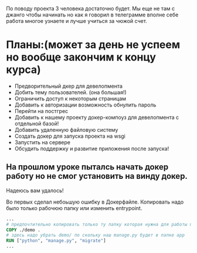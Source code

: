 По поводу проекта 3 человека достаточно будет. 
Мы еще не там с джанго чтобы начинать но как я говорил в телеграмме 
вполне себе работа многое узнаете и лучше учиться за чюжой счет.
# Планы:(может за день не успеем но вообще закончим к концу курса)
- Предворительный дкер для девелопмента
- Добить тему пользователей. (она большая!)
- Ограничить доступ к некоторым страницам
- Добавить к авторизации возможность обнулить пароль
- Перейти на постгрес
- Добавить к нашему проекту докер-компоуз для девелопмента с отдельной базой!
- Добавить удаленную файловую систему
- Создать докер для запуска проекта на wsgi
- Запустить на сервере
- Обсудить поддержку и развитие приложения после запуска!

## На прошлом уроке пыталсь начать докер работу но не смог установить на винду докер.  
Надеюсь вам удалось!

Во первых сделал небоьшую ошибку в Докерфайле.  Копировать надо было только рабочюю папку или изменить entrypoint.

```dockerfile
...
# предпочтительно копировать только ту папку которая нужна для работы приложения
COPY ./demo .
# здесь надо убрать demo/ по скольку наш manage.py будет в папке app
RUN ["python", "manage.py", "migrate"]
...
```
